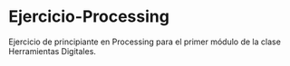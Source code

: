 # Ejercicio-Processing
Ejercicio de principiante en Processing para el primer módulo de la clase Herramientas Digitales.
